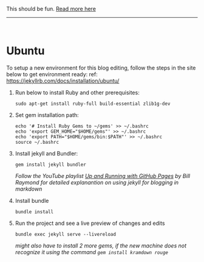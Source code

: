This should be fun.
[Read more here](https://oneanuragbyte.github.io/blog/about/)

*****
<br>

# Ubuntu
To setup a new environment for this blog editing, follow the steps in the site below to get environment ready:
ref: https://jekyllrb.com/docs/installation/ubuntu/

1. Run below to install Ruby and other prerequisites:
    ```
    sudo apt-get install ruby-full build-essential zlib1g-dev
    ```
2. Set gem installation path:
    ```
    echo '# Install Ruby Gems to ~/gems' >> ~/.bashrc
    echo 'export GEM_HOME="$HOME/gems"' >> ~/.bashrc
    echo 'export PATH="$HOME/gems/bin:$PATH"' >> ~/.bashrc
    source ~/.bashrc
    ```

3. Install jekyll and Bundler:
    ```
    gem install jekyll bundler
    ```
    *Follow the YouTube playlist [Up and Running with GitHub Pages](https://www.youtube.com/watch?v=EvYs1idcGnM&list=PLWzwUIYZpnJuT0sH4BN56P5oWTdHJiTNq) by Bill Raymond for detailed explanantion on using jekyll for blogging in markdown*

4. Install bundle
    ```
    bundle install
    ```
5. Run the project and see a live preview of changes and edits
    ```
    bundle exec jekyll serve --livereload
    ```
    *might also have to install 2 more gems, if the new machine does not recognize it using the command `gem install kramdown rouge`*